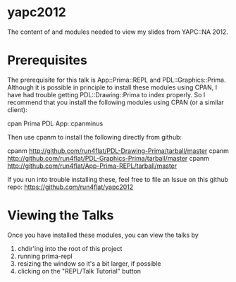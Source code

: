 yapc2012
========

The content of and modules needed to view my slides from YAPC::NA 2012.

Prerequisites
=============

The prerequisite for this talk is App::Prima::REPL and PDL::Graphics::Prima.
Although it is possible in principle to install these modules using CPAN,
I have had trouble getting PDL::Drawing::Prima to index properly. So I 
recommend that you install the following modules using CPAN (or a similar
client):

  cpan Prima PDL App::cpanminus

Then use cpanm to install the following directly from github:

  cpanm http://github.com/run4flat/PDL-Drawing-Prima/tarball/master
  cpanm http://github.com/run4flat/PDL-Graphics-Prima/tarball/master
  cpanm http://github.com/run4flat/App-Prima-REPL/tarball/master

If you run into trouble installing these, feel free to file an Issue on
this github repo: https://github.com/run4flat/yapc2012

Viewing the Talks
=================

Once you have installed these modules, you can view the talks by

  1) chdir'ing into the root of this project
  2) running prima-repl
  3) resizing the window so it's a bit larger, if possible
  4) clicking on the "REPL/Talk Tutorial" button
